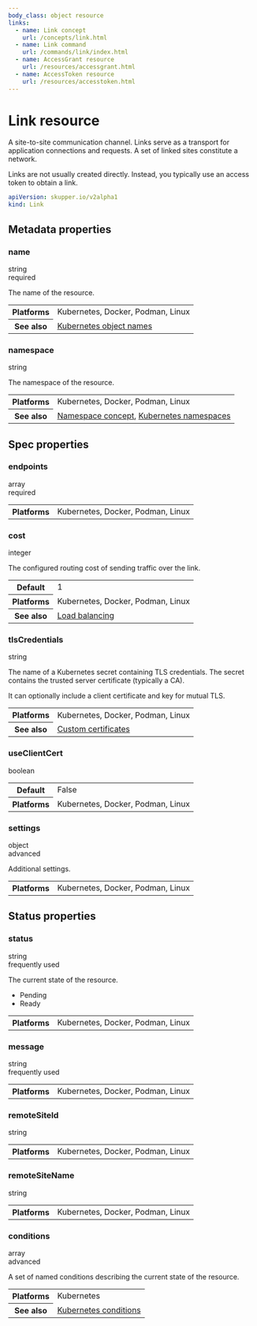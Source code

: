 ```yaml
---
body_class: object resource
links:
  - name: Link concept
    url: /concepts/link.html
  - name: Link command
    url: /commands/link/index.html
  - name: AccessGrant resource
    url: /resources/accessgrant.html
  - name: AccessToken resource
    url: /resources/accesstoken.html
---
```


# Link resource

<section>

A site-to-site communication channel. Links serve as a
transport for application connections and requests.  A set
of linked sites constitute a network.

Links are not usually created directly.  Instead, you
typically use an access token to obtain a link.

~~~ yaml
apiVersion: skupper.io/v2alpha1
kind: Link
~~~

</section>

<section class="attributes">

## Metadata properties

<div class="attribute">
<div class="attribute-heading">
<h3 id="metadata-name">name</h3>
<div class="attribute-type-info">string</div>
<div class="attribute-flags">required</div>
</div>
<div class="attribute-body">

The name of the resource.

<table class="fields"><tr><th>Platforms</th><td>Kubernetes, Docker, Podman, Linux</td><tr><th>See also</th><td><a href="https://kubernetes.io/docs/concepts/overview/working-with-objects/names/">Kubernetes object names</a></td></table>

</div>
</div>

<div class="attribute folded">
<div class="attribute-heading">
<h3 id="metadata-namespace">namespace</h3>
<div class="attribute-type-info">string</div>
</div>
<div class="attribute-body">

The namespace of the resource.

<table class="fields"><tr><th>Platforms</th><td>Kubernetes, Docker, Podman, Linux</td><tr><th>See also</th><td><a href="/concepts/namespace.html">Namespace concept</a>, <a href="https://kubernetes.io/docs/concepts/overview/working-with-objects/namespaces/">Kubernetes namespaces</a></td></table>

</div>
</div>

</section>

<section class="attributes">

## Spec properties

<div class="attribute">
<div class="attribute-heading">
<h3 id="spec-endpoints">endpoints</h3>
<div class="attribute-type-info">array</div>
<div class="attribute-flags">required</div>
</div>
<div class="attribute-body">

<table class="fields"><tr><th>Platforms</th><td>Kubernetes, Docker, Podman, Linux</td></table>

</div>
</div>

<div class="attribute folded">
<div class="attribute-heading">
<h3 id="spec-cost">cost</h3>
<div class="attribute-type-info">integer</div>
</div>
<div class="attribute-body">

The configured routing cost of sending traffic over
the link.

<table class="fields"><tr><th>Default</th><td>1</td><tr><th>Platforms</th><td>Kubernetes, Docker, Podman, Linux</td><tr><th>See also</th><td><a href="">Load balancing</a></td></table>

</div>
</div>

<div class="attribute folded">
<div class="attribute-heading">
<h3 id="spec-tlscredentials">tlsCredentials</h3>
<div class="attribute-type-info">string</div>
</div>
<div class="attribute-body">

The name of a Kubernetes secret containing TLS
credentials. The secret contains the trusted server
certificate (typically a CA).

It can optionally include a client certificate and key for
mutual TLS.

<table class="fields"><tr><th>Platforms</th><td>Kubernetes, Docker, Podman, Linux</td><tr><th>See also</th><td><a href="">Custom certificates</a></td></table>

</div>
</div>

<div class="attribute folded">
<div class="attribute-heading">
<h3 id="spec-useclientcert">useClientCert</h3>
<div class="attribute-type-info">boolean</div>
</div>
<div class="attribute-body">

<table class="fields"><tr><th>Default</th><td>False</td><tr><th>Platforms</th><td>Kubernetes, Docker, Podman, Linux</td></table>

</div>
</div>

<div class="attribute folded">
<div class="attribute-heading">
<h3 id="spec-settings">settings</h3>
<div class="attribute-type-info">object</div>
<div class="attribute-flags">advanced</div>
</div>
<div class="attribute-body">

Additional settings.

<table class="fields"><tr><th>Platforms</th><td>Kubernetes, Docker, Podman, Linux</td></table>

</div>
</div>

</section>

<section class="attributes">

## Status properties

<div class="attribute">
<div class="attribute-heading">
<h3 id="status-status">status</h3>
<div class="attribute-type-info">string</div>
<div class="attribute-flags">frequently used</div>
</div>
<div class="attribute-body">

The current state of the resource.

- Pending
- Ready

<table class="fields"><tr><th>Platforms</th><td>Kubernetes, Docker, Podman, Linux</td></table>

</div>
</div>

<div class="attribute">
<div class="attribute-heading">
<h3 id="status-message">message</h3>
<div class="attribute-type-info">string</div>
<div class="attribute-flags">frequently used</div>
</div>
<div class="attribute-body">

<table class="fields"><tr><th>Platforms</th><td>Kubernetes, Docker, Podman, Linux</td></table>

</div>
</div>

<div class="attribute folded">
<div class="attribute-heading">
<h3 id="status-remotesiteid">remoteSiteId</h3>
<div class="attribute-type-info">string</div>
</div>
<div class="attribute-body">

<table class="fields"><tr><th>Platforms</th><td>Kubernetes, Docker, Podman, Linux</td></table>

</div>
</div>

<div class="attribute folded">
<div class="attribute-heading">
<h3 id="status-remotesitename">remoteSiteName</h3>
<div class="attribute-type-info">string</div>
</div>
<div class="attribute-body">

<table class="fields"><tr><th>Platforms</th><td>Kubernetes, Docker, Podman, Linux</td></table>

</div>
</div>

<div class="attribute folded">
<div class="attribute-heading">
<h3 id="status-conditions">conditions</h3>
<div class="attribute-type-info">array</div>
<div class="attribute-flags">advanced</div>
</div>
<div class="attribute-body">

A set of named conditions describing the current state of the
resource.

<table class="fields"><tr><th>Platforms</th><td>Kubernetes</td><tr><th>See also</th><td><a href="https://maelvls.dev/kubernetes-conditions/">Kubernetes conditions</a></td></table>

</div>
</div>

</section>
